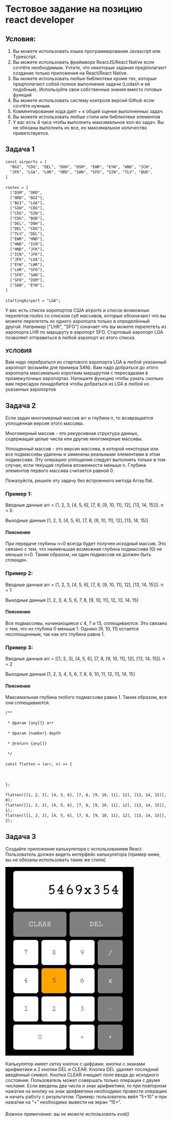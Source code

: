 # Тестовое задание на позицию react developer

## Условия:
1. Вы можете использовать языки программирования Javascript или Typescript.
2. Вы можете использовать фреймворк ReactJS/React Native если сочтёте необходимым. Учтите, что некоторые задания предполагают создание только приложения на React/React Native.
3. Вы можете использовать любые библиотеки кроме тех, которые предполагают собой полное выполнение задачи (Lodash и ей подобные). Используйте свои собственные знания вместо готовых функций
4. Вы можете использовать систему контроля версий Github если сочтёте нужным.
5. Комментирование кода даёт + к общей оценке выполненных задач.
6. Вы можете использовать любые стили или библиотеки элементов
7. У вас есть 4 часа чтобы выполнить максимальное кол-во задач. Вы не обязаны выполнить их все, но максимальное количество приветствуется.

## Задача 1
```
const airports = [
  "BGI", "CDG", "DEL", "DOH", "DSM", "EWR", "EYW", "HND", "ICN",
  "JFK", "LGA", "LHR", "ORD", "SAN", "SFO", "SIN", "TLV", "BUD",
]

routes = [
  ["DSM", "ORD",
  ["ORD", "BGI"],
  ["BGI", "LGA"],
  ["SIN", "CDG"],
  ["CDG", "SIN"],
  ["CDG", "BUD"],
  ["DEL", "DOH"],
  ["DEL", "CDG"],
  ["TLV", "DEL"],
  ["EWR", "HND"],
  ["HND", "ICN"],
  ["HND", "JFK"],
  ["ICN", "JFK"],
  ["JFK", "LGA"],
  ["EYW", "LHR"],
  ["LHR", "SFO"],
  ["SFO", "SAN"],
  ["SFO", "DSM"],
  ["SAN", "EYW"],
]

startingAirport = "LGA";
```

У вас есть список аэропортов США  airports и список возможных перелетов routes со списком суб массивов, которые обозначают что вы можете перелететь из одного аэропорта только в определённый другой. Например ["LHR", "SFO"] означает что вы можете перелететь из аэропорта LHR по маршруту в аэропорт SFO. Стартовый аэропорт LGA позволяет отправиться в любой аэропорт из этого списка.

### УСЛОВИЯ
Вам надо перебраться из стартового аэропорта LGA в любой указанный аэропорт (возьмём для примера SAN). Вам надо добраться до этого аэропорта максимально коротким маршрутом с пересадками в промежуточных аэропортах. Напишите функцию чтобы узнать сколько вам пересадок понадобится чтобы добраться из LGA в любой из указанных аэропортов

## Задача 2
Если задан многомерный массив arr и глубина n, то возвращается уплощенная версия этого массива.

Многомерный массив - это рекурсивная структура данных, содержащая целые числа или другие многомерные массивы.

Уплощенный массив - это версия массива, в которой некоторые или все подмассивы удалены и заменены реальными элементами в этом подмассиве. Эту операцию уплощения следует выполнять только в том случае, если текущая глубина вложенности меньше n. Глубина элементов первого массива считается равной 0.

Пожалуйста, решите эту задачу без встроенного метода Array.flat.

### Пример 1:
Вводные данные 
arr = [1, 2, 3, [4, 5, 6], [7, 8, [9, 10, 11], 12], [13, 14, 15]]].
n = 0

Выходные данные
[1, 2, 3, [4, 5, 6], [7, 8, [9, 10, 11], 12], [13, 14, 15]]


#### Пояснение
При передаче глубины n=0 всегда будет получен исходный массив. Это связано с тем, что наименьшая возможная глубина подмассива (0) не меньше n=0. Таким образом, ни один подмассив не должен быть сплющен.


### Пример 2:
Вводные данные
arr = [1, 2, 3, [4, 5, 6], [7, 8, [9, 10, 11], 12], [13, 14, 15]]].
n = 1

Выходные данные
[1, 2, 3, 4, 5, 6, 7, 8, [9, 10, 11], 12, 13, 14, 15]


#### Пояснение
Все подмассивы, начинающиеся с 4, 7 и 13, сплющиваются. Это связано с тем, что их глубина 0 меньше 1. Однако [9, 10, 11] остается несплющенным, так как его глубина равна 1.

### Пример 3:
Вводные данные
arr = [[1, 2, 3], [4, 5, 6], [7, 8, [9, 10, 11], 12], [13, 14, 15]].
n = 2

Выходные данные
[1, 2, 3, 4, 5, 6, 7, 8, 9, 10, 11, 12, 13, 14, 15]

#### Пояснение
Максимальная глубина любого подмассива равна 1. Таким образом, все они сплющиваются.

```
/**

 * @param {any[]} arr

 * @param {number} depth

 * @return {any[]}

 */

const flatten = (arr, n) => {

   

};

flatten([[1, 2, 3], [4, 5, 6], [7, 8, [9, 10, 11], 12], [13, 14, 15]], 0);
flatten([[1, 2, 3], [4, 5, 6], [7, 8, [9, 10, 11], 12], [13, 14, 15]], 1);
flatten([[1, 2, 3], [4, 5, 6], [7, 8, [9, 10, 11], 12], [13, 14, 15]], 2);
```

## Задача 3
Создайте приложение калькулятора с использованием React. Пользователь должен видеть интерфейс калькулятора (пример ниже, вы не обязаны использовать такие же стили)

![Пример стилей](readme-assets/Untitled.png)

Калькулятор имеет сетку кнопок с цифрами, кнопки с знаками арифметики и 2 кнопки DEL и CLEAR. Кнопка DEL удаляет последний введённый символ. Кнопка CLEAR очищает поле ввода до исходного состояния. Пользователь может совершать только операции с двумя числами. Если введены два числа и знак арифметики, то при повторном нажатии на кнопку на знак арифметики необходимо провести операцию и начать работу с результатом. Пример: пользователь ввёл “5+10” и при нажатии на “+” необходимо вывести на экран “15+”.
###### Важное примечание: вы не можете использовать eval()

